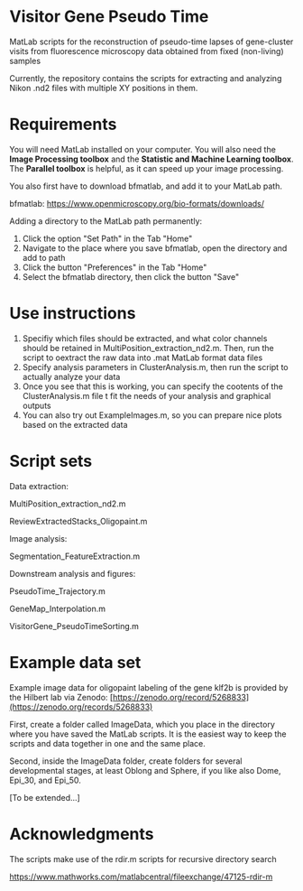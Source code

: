 # Visitor Gene Pseudo Time

MatLab scripts for the reconstruction of pseudo-time lapses of gene-cluster visits from fluorescence microscopy data obtained from fixed (non-living) samples

Currently, the repository contains the scripts for extracting and analyzing Nikon .nd2 files with multiple XY positions in them.

# Requirements

You will need MatLab installed on your computer. You will also need the **Image Processing toolbox** and the **Statistic and Machine Learning toolbox**. The **Parallel toolbox** is helpful, as it can speed up your image processing.

You also first have to download bfmatlab, and add it to your MatLab path.

bfmatlab:
https://www.openmicroscopy.org/bio-formats/downloads/

Adding a directory to the MatLab path permanently:
1. Click the option "Set Path" in the Tab "Home"
2. Navigate to the place where you save bfmatlab, open the directory and add to path
3. Click the button "Preferences" in the Tab "Home"
4. Select the bfmatlab directory, then click the button "Save"

# Use instructions

1. Specifiy which files should be extracted, and what color channels should be retained in MultiPosition_extraction_nd2.m. Then, run the script to oextract the raw data into .mat MatLab format data files
2. Specify analysis parameters in ClusterAnalysis.m, then run the script to actually analyze your data
3. Once you see that this is working, you can specify the cootents of the ClusterAnalysis.m file t fit the needs of your analysis and graphical outputs
4. You can also try out ExampleImages.m, so you can prepare nice plots based on the extracted data

# Script sets

Data extraction:

MultiPosition_extraction_nd2.m

ReviewExtractedStacks_Oligopaint.m

Image analysis: 

Segmentation_FeatureExtraction.m

Downstream analysis and figures:

PseudoTime_Trajectory.m

GeneMap_Interpolation.m

VisitorGene_PseudoTimeSorting.m

# Example data set

Example image data for oligopaint labeling of the gene klf2b is provided by the Hilbert lab via Zenodo:
[https://zenodo.org/record/5268833](https://zenodo.org/records/5268833)

First, create a folder called ImageData, which you place in the directory where you have saved the MatLab scripts. It is the easiest way to keep the scripts and data together in one and the same place.

Second, inside the ImageData folder, create folders for several developmental stages, at least Oblong and Sphere, if you like also Dome, Epi_30, and Epi_50.

[To be extended...]

# Acknowledgments

The scripts make use of the rdir.m scripts for recursive directory search

https://www.mathworks.com/matlabcentral/fileexchange/47125-rdir-m
